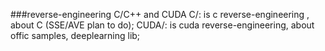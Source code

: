 ###reverse-engineering  C/C++ and CUDA
C/: is c reverse-engineering , about C  (SSE/AVE  plan to do);
CUDA/: is cuda reverse-engineering, about offic samples, deeplearning lib;
